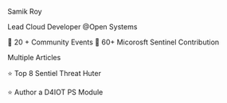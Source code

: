 Samik Roy

Lead Cloud Developer @Open Systems

🔔 20 + Community Events
🔔 60+ Micorosft Sentinel Contribution

Multiple Articles

⭐ Top 8 Sentiel Threat Huter

⭐ Author a D4IOT PS Module

